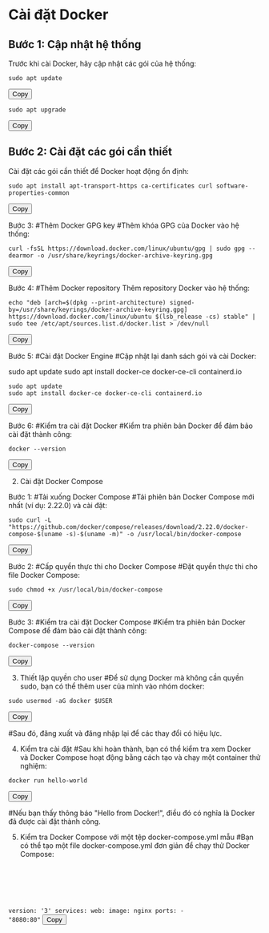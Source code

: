 # Cài đặt Docker

## Bước 1: Cập nhật hệ thống
<p>Trước khi cài Docker, hãy cập nhật các gói của hệ thống:</p>

<div>
    <pre><code id="update">sudo apt update</code></pre>
    <button onclick="copyToClipboard('update')">Copy</button>
</div>

<div>
    <pre><code id="upgrade">sudo apt upgrade</code></pre>
    <button onclick="copyToClipboard('upgrade')">Copy</button>
</div>

## Bước 2: Cài đặt các gói cần thiết
<p>Cài đặt các gói cần thiết để Docker hoạt động ổn định:</p>

<div>
    <pre><code id="install">sudo apt install apt-transport-https ca-certificates curl software-properties-common</code></pre>
    <button onclick="copyToClipboard('install')">Copy</button>
</div>


Bước 3: #Thêm Docker GPG key
#Thêm khóa GPG của Docker vào hệ thống:

<div>
    <pre><code id="install">curl -fsSL https://download.docker.com/linux/ubuntu/gpg | sudo gpg --dearmor -o /usr/share/keyrings/docker-archive-keyring.gpg</code></pre>
    <button onclick="copyToClipboard('install')">Copy</button>
</div>

Bước 4: #Thêm Docker repository
Thêm repository Docker vào hệ thống:




<div>
    <pre><code id="update">echo "deb [arch=$(dpkg --print-architecture) signed-by=/usr/share/keyrings/docker-archive-keyring.gpg] https://download.docker.com/linux/ubuntu $(lsb_release -cs) stable" | sudo tee /etc/apt/sources.list.d/docker.list > /dev/null</code></pre>
    <button onclick="copyToClipboard('update')">Copy</button>
</div>

Bước 5: #Cài đặt Docker Engine
#Cập nhật lại danh sách gói và cài Docker:

sudo apt update
sudo apt install docker-ce docker-ce-cli containerd.io

<div>
    <pre><code id="update">sudo apt update
sudo apt install docker-ce docker-ce-cli containerd.io</code></pre>
    <button onclick="copyToClipboard('update')">Copy</button>
</div>

Bước 6: #Kiểm tra cài đặt Docker
#Kiểm tra phiên bản Docker để đảm bảo cài đặt thành công:

<div>
    <pre><code id="update">docker --version</code></pre>
    <button onclick="copyToClipboard('update')">Copy</button>
</div>

2. Cài đặt Docker Compose

Bước 1: #Tải xuống Docker Compose
#Tải phiên bản Docker Compose mới nhất (ví dụ: 2.22.0) và cài đặt:

<div>
    <pre><code id="update">sudo curl -L "https://github.com/docker/compose/releases/download/2.22.0/docker-compose-$(uname -s)-$(uname -m)" -o /usr/local/bin/docker-compose</code></pre>
    <button onclick="copyToClipboard('update')">Copy</button>
</div>

Bước 2: #Cấp quyền thực thi cho Docker Compose
#Đặt quyền thực thi cho file Docker Compose:



<div>
    <pre><code id="update">sudo chmod +x /usr/local/bin/docker-compose</code></pre>
    <button onclick="copyToClipboard('update')">Copy</button>
</div>

Bước 3: #Kiểm tra cài đặt Docker Compose
#Kiểm tra phiên bản Docker Compose để đảm bảo cài đặt thành công:

<div>
    <pre><code id="update">docker-compose --version</code></pre>
    <button onclick="copyToClipboard('update')">Copy</button>
</div>


3. Thiết lập quyền cho user
#Để sử dụng Docker mà không cần quyền sudo, bạn có thể thêm user của mình vào nhóm docker:

<div>
    <pre><code id="update">sudo usermod -aG docker $USER</code></pre>
    <button onclick="copyToClipboard('update')">Copy</button>
</div>

#Sau đó, đăng xuất và đăng nhập lại để các thay đổi có hiệu lực.

4. Kiểm tra cài đặt
#Sau khi hoàn thành, bạn có thể kiểm tra xem Docker và Docker Compose hoạt động bằng cách tạo và chạy một container thử nghiệm:

<div>
    <pre><code id="update">docker run hello-world</code></pre>
    <button onclick="copyToClipboard('update')">Copy</button>
</div>

#Nếu bạn thấy thông báo "Hello from Docker!", điều đó có nghĩa là Docker đã được cài đặt thành công.

5. Kiểm tra Docker Compose với một tệp docker-compose.yml mẫu
#Bạn có thể tạo một file docker-compose.yml đơn giản để chạy thử Docker Compose:

    <pre><code id="update">
version: '3'
services:
  web:
    image: nginx
    ports:
      - "8080:80"</code></pre>
    <button onclick="copyToClipboard('update')">Copy</button>
